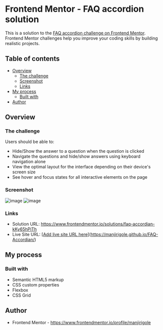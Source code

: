 # Frontend Mentor - FAQ accordion solution

This is a solution to the [FAQ accordion challenge on Frontend Mentor](https://www.frontendmentor.io/challenges/faq-accordion-wyfFdeBwBz). Frontend Mentor challenges help you improve your coding skills by building realistic projects. 

## Table of contents

- [Overview](#overview)
  - [The challenge](#the-challenge)
  - [Screenshot](#screenshot)
  - [Links](#links)
- [My process](#my-process)
  - [Built with](#built-with)
- [Author](#author)

## Overview

### The challenge

Users should be able to:

- Hide/Show the answer to a question when the question is clicked
- Navigate the questions and hide/show answers using keyboard navigation alone
- View the optimal layout for the interface depending on their device's screen size
- See hover and focus states for all interactive elements on the page

### Screenshot

![image](https://github.com/user-attachments/assets/29430269-a2cf-4f15-8c8c-4df2c006140a)
![image](https://github.com/user-attachments/assets/06a62c70-f72c-4d5b-b913-38e953247dfd)


### Links

- Solution URL: https://www.frontendmentor.io/solutions/faq-accordian-kKy65hPiTh
- Live Site URL: [[Add live site URL here](https://your-live-site-url.com)](https://manjirigole.github.io/FAQ-Accordian/)

## My process

### Built with

- Semantic HTML5 markup
- CSS custom properties
- Flexbox
- CSS Grid

## Author

- Frontend Mentor - https://www.frontendmentor.io/profile/manjirigole

